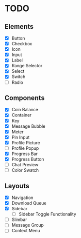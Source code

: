 # TODO

## Elements

- [x] Button
- [x] Checkbox
- [x] Icon
- [x] Input
- [x] Label
- [x] Range Selector
- [x] Select
- [x] Switch
- [ ] Radio

## Components

- [x] Coin Balance
- [x] Container
- [x] Key
- [x] Message Bubble
- [x] Meter
- [x] Pin Input
- [x] Profile Picture
- [ ] Profile Popup
- [x] Progress Bar
- [x] Progress Button
- [ ] Chat Preview
- [ ] Color Swatch

## Layouts

- [x] Navigation
- [x] Download Queue
- [x] Sidebar
  - [ ] Sidebar Toggle Functionality
- [ ] Slimbar
- [ ] Message Group
- [ ] Context Menu
